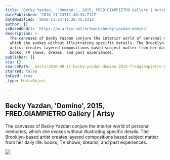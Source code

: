 ```yaml
---
title: 'Becky Yazdan, ''Domino'', 2015, FRED.GIAMPIETRO Gallery | Artsy'
datePublished: '2016-11-23T11:40:34.712Z'
dateModified: '2016-11-23T11:26:45.121Z'
author: []
isBasedOnUrl: 'https://m.artsy.net/artwork/becky-yazdan-domino'
description: >-
  The canvases of Becky Yazdan conjure the interior world of personal memories,
  which she evokes without illustrating specific details. The Brooklyn-based
  artist creates layered compositions based subject matter from her daily life:
  books, TV shows, dreams, and past experiences.
publisher: {}
via: {}
sourcePath: _posts/2016-08-11-becky-yazdan-domino-2015-fredgiampietro-gallery-or-arts.md
starred: false
inFeed: true
_type: MediaObject

---
```

<article style=""><h1>Becky Yazdan, 'Domino', 2015, FRED.GIAMPIETRO Gallery | Artsy</h1><p>The canvases of Becky Yazdan conjure the interior world of personal memories, which she evokes without illustrating specific details. The Brooklyn-based artist creates layered compositions based subject matter from her daily life: books, TV shows, dreams, and past experiences.</p><img src="https://d32dm0rphc51dk.cloudfront.net/dGEIVPRUoizkHkYqpVDh7g/normalized.jpg" /></article>